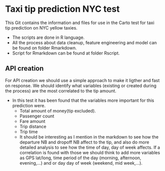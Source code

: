 # Taxi tip prediction NYC test
This Git contains the information and files for use in the Carto test for taxi tip prediction on NYC yellow taxies.
* The scripts are done in R language.
* All the process about data cleanup, feature engineering and model can be found on folder Rmarkdown.
* Script for Rmarkdown can be found at folder Rscript.
## API creation
For API creation we should use a simple approach to make it ligther and fast on response. We should identify what variables (existing or created during the process) are the most correlated to the tip amount.
  * In this test it has been found that the variables more important for this prediction were.
    * Total amount of money(tip excluded).
    * Passenger count
    * Fare amount
    * Trip distance
    * Trip time
    * It should be interesting as I mention in the markdown to see how the departure NB and dropoff NB affect to the tip, and 
      also do more detailed analysis to see how the time of day, day of week affects. If a correlation is found with those we 
      should think to add more variables as GPS lat/long, time period of the day (morning, afternoon, evening,...) and or day 
      day of week (weekend, mid week,...).
